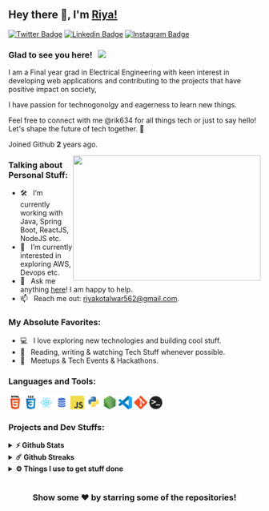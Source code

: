 ## Hey there 👋, I'm [Riya!](https://github.com/rik634/)

[![Twitter Badge](https://img.shields.io/badge/-Twitter-00acee?style=flat-square&logo=Twitter&logoColor=white)](https://twitter.com/RiyaKotalwar)
[![Linkedin Badge](https://img.shields.io/badge/-LinkedIn-0e76a8?style=flat-square&logo=Linkedin&logoColor=white)](https://www.linkedin.com/in/riya-kotalwar-45b046214/)
[![Instagram Badge](https://img.shields.io/badge/-Instagram-e4405f?style=flat-square&logo=Instagram&logoColor=white)](https://instagram.com/riya_k23)

### Glad to see you here! &nbsp; ![](https://visitor-badge.glitch.me/badge?page_id=iampavangandhi.iampavangandhi&style=flat-square&color=0088cc)


I am a Final year grad in Electrical Engineering with keen interest in developing web applications and contributing to the projects that have positive impact on society,

I have passion for technogonolgy and eagerness to learn new things.

Feel free to connect with me @rik634 for all things tech or just to say hello! Let's shape the future of tech together. 🌟

Joined Github **2** years ago.


<img align="right" height="250" width="375" alt="" src="https://raw.githubusercontent.com/rik634/rik634/master/gifs/coder.gif" />

### Talking about Personal Stuff:

- 🛠 &nbsp; I’m currently working with Java, Spring Boot, ReactJS, NodeJS etc.
- 🚀 &nbsp; I’m currently interested in exploring AWS, Devops etc.
- 💬 &nbsp; Ask me anything [here](https://github.com/rik634/rik634/issues/2)! I am happy to help.
- 📫 &nbsp; Reach me out: riyakotalwar562@gmail.com.

### My Absolute Favorites:

- 💻 &nbsp; I love exploring new technologies and building cool stuff.
- 📰 &nbsp; Reading, writing & watching Tech Stuff whenever possible.
- 🍕 &nbsp; Meetups & Tech Events & Hackathons.

### Languages and Tools:

<code><img height="27" src="https://raw.githubusercontent.com/github/explore/80688e429a7d4ef2fca1e82350fe8e3517d3494d/topics/html/html.png" alt="html" /></code>
<code><img height="27" src="https://raw.githubusercontent.com/github/explore/80688e429a7d4ef2fca1e82350fe8e3517d3494d/topics/css/css.png" alt="css"/></code>
<code><img height="27" src="https://raw.githubusercontent.com/github/explore/80688e429a7d4ef2fca1e82350fe8e3517d3494d/topics/react/react.png" alt="react"></code>
<code><img height="27" src="https://raw.githubusercontent.com/github/explore/80688e429a7d4ef2fca1e82350fe8e3517d3494d/topics/sql/sql.png" alt="sql"></code>
<code><img height="27" src="https://raw.githubusercontent.com/github/explore/80688e429a7d4ef2fca1e82350fe8e3517d3494d/topics/javascript/javascript.png" alt="javascript"></code>
<code><img height="30" src="https://raw.githubusercontent.com/github/explore/80688e429a7d4ef2fca1e82350fe8e3517d3494d/topics/python/python.png" alt="python"></code>
<code><img height="27" src="https://raw.githubusercontent.com/github/explore/80688e429a7d4ef2fca1e82350fe8e3517d3494d/topics/nodejs/nodejs.png" alt="nodejs"></code>
<code><img height="27" src="https://raw.githubusercontent.com/github/explore/78df643247d429f6cc873026c0622819ad797942/topics/visual-studio-code/visual-studio-code.png" alt="vscode" /></code>
<code><img height="27" src="https://raw.githubusercontent.com/devicons/devicon/master/icons/git/git-original.svg" alt="git"></code>
<code><img height="27" src="https://raw.githubusercontent.com/github/explore/80688e429a7d4ef2fca1e82350fe8e3517d3494d/topics/terminal/terminal.png" alt="terminal"></code>

### Projects and Dev Stuffs:

<details>
  <summary><b>⚡ Github Stats</b></summary>

  <br />
  <img height="180em" src="https://github-readme-stats.vercel.app/api?username=rik634&show_icons=true&hide_border=true&&count_private=true&include_all_commits=true" />
  <img height="180em" src="https://github-readme-stats.vercel.app/api/top-langs/?username=rik634&exclude_repo=KNN-Image-Classification&show_icons=true&hide_border=true&layout=compact&langs_count=8"/>
</details>

<details>
  <summary><b>☄️ Github Streaks</b></summary>

  <br />
  <img height="180em" src="https://github-readme-streak-stats.herokuapp.com/?user=rik634&hide_border=true" />
</details>

<details>
  <br />
  <summary><b>⚙️ Things I use to get stuff done</b></summary>
  	<ul>
  	    <li><b>Browser: </b> Chrome & Microsoft Edge</li>
	    <li><b>Code Editor:</b> VSCode - The best editor out there</li>
 	    <li><b>Other Tools:</b> Postman, Notion</li>
	</ul>
</details>

#

<div align="center">

### Show some ❤️ by starring some of the repositories!

</div>
